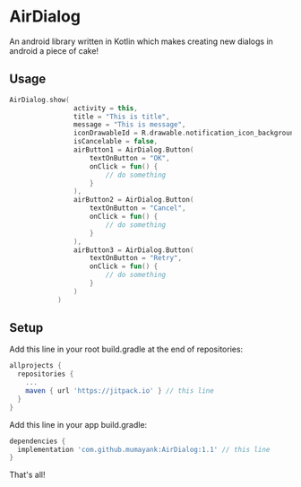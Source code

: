 # AirDialog
An android library written in Kotlin which makes creating new dialogs in android a piece of cake!

## Usage
```kotlin
AirDialog.show(
                activity = this,
                title = "This is title",
                message = "This is message",
                iconDrawableId = R.drawable.notification_icon_background,
                isCancelable = false,
                airButton1 = AirDialog.Button(
                    textOnButton = "OK",
                    onClick = fun() {
                        // do something
                    }
                ),
                airButton2 = AirDialog.Button(
                    textOnButton = "Cancel",
                    onClick = fun() {
                        // do something
                    }
                ),
                airButton3 = AirDialog.Button(
                    textOnButton = "Retry",
                    onClick = fun() {
                        // do something
                    }
                )
            )
```

## Setup
Add this line in your root build.gradle at the end of repositories:

```gradle
allprojects {
  repositories {
    ...
    maven { url 'https://jitpack.io' } // this line
  }
}
  ```
Add this line in your app build.gradle:
```gradle
dependencies {
  implementation 'com.github.mumayank:AirDialog:1.1' // this line
}
```

That's all!
